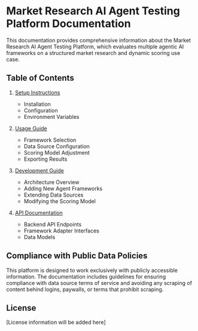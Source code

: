 # Market Research AI Agent Testing Platform Documentation

This documentation provides comprehensive information about the Market Research AI Agent Testing Platform, which evaluates multiple agentic AI frameworks on a structured market research and dynamic scoring use case.

## Table of Contents

1. [Setup Instructions](./setup/README.md)
   - Installation
   - Configuration
   - Environment Variables

2. [Usage Guide](./usage/README.md)
   - Framework Selection
   - Data Source Configuration
   - Scoring Model Adjustment
   - Exporting Results

3. [Development Guide](./development/README.md)
   - Architecture Overview
   - Adding New Agent Frameworks
   - Extending Data Sources
   - Modifying the Scoring Model

4. [API Documentation](./api/README.md)
   - Backend API Endpoints
   - Framework Adapter Interfaces
   - Data Models

## Compliance with Public Data Policies

This platform is designed to work exclusively with publicly accessible information. The documentation includes guidelines for ensuring compliance with data source terms of service and avoiding any scraping of content behind logins, paywalls, or terms that prohibit scraping.

## License

[License information will be added here]
